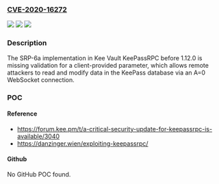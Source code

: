 ### [CVE-2020-16272](https://cve.mitre.org/cgi-bin/cvename.cgi?name=CVE-2020-16272)
![](https://img.shields.io/static/v1?label=Product&message=n%2Fa&color=blue)
![](https://img.shields.io/static/v1?label=Version&message=n%2Fa&color=blue)
![](https://img.shields.io/static/v1?label=Vulnerability&message=n%2Fa&color=brighgreen)

### Description

The SRP-6a implementation in Kee Vault KeePassRPC before 1.12.0 is missing validation for a client-provided parameter, which allows remote attackers to read and modify data in the KeePass database via an A=0 WebSocket connection.

### POC

#### Reference
- https://forum.kee.pm/t/a-critical-security-update-for-keepassrpc-is-available/3040
- https://danzinger.wien/exploiting-keepassrpc/

#### Github
No GitHub POC found.

